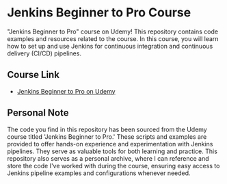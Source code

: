 # Jenkins Beginner to Pro Course

"Jenkins Beginner to Pro" course on Udemy! This repository contains code examples and resources related to the course. In this course, you will learn how to set up and use Jenkins for continuous integration and continuous delivery (CI/CD) pipelines.

## Course Link
- [Jenkins Beginner to Pro on Udemy](https://www.udemy.com/course/jenkins-masterclass/)

## Personal Note

The code you find in this repository has been sourced from the Udemy course titled 'Jenkins Beginner to Pro.' These scripts and examples are provided to offer hands-on experience and experimentation with Jenkins pipelines. They serve as valuable tools for both learning and practice. This repository also serves as a personal archive, where I can reference and store the code I've worked with during the course, ensuring easy access to Jenkins pipeline examples and configurations whenever needed.
